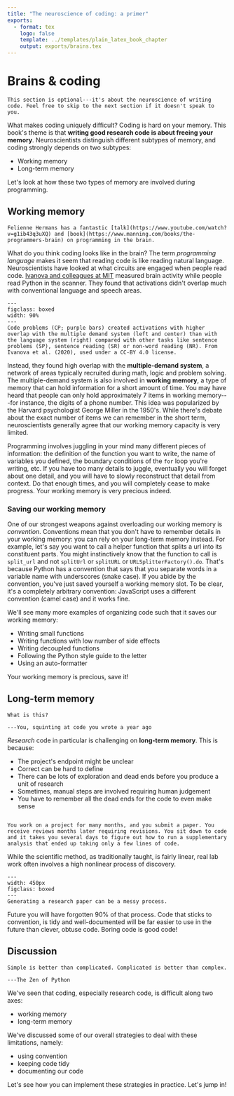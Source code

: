 ```yaml
---
title: "The neuroscience of coding: a primer"
exports:
  - format: tex
    logo: false
    template: ../templates/plain_latex_book_chapter
    output: exports/brains.tex
---
```


# Brains & coding

```{admonition} Optional
This section is optional---it's about the neuroscience of writing code. Feel free to skip to the next section if it doesn't speak to you.
```

What makes coding uniquely difficult? Coding is hard on your memory. This book's theme is that **writing good research code is about freeing your memory**. Neuroscientists distinguish different subtypes of memory, and coding strongly depends on two subtypes:

- Working memory
- Long-term memory

Let's look at how these two types of memory are involved during programming.

## Working memory

```{margin}
Felienne Hermans has a fantastic [talk](https://www.youtube.com/watch?v=g1ib43q3uXQ) and [book](https://www.manning.com/books/the-programmers-brain) on programming in the brain.
```

What do you think coding looks like in the brain? The term _programming language_ makes it seem that reading code is like reading natural language. Neuroscientists have looked at what circuits are engaged when people read code. [Ivanova and colleagues at MIT](https://pubmed.ncbi.nlm.nih.gov/33319744/) measured brain activity while people read Python in the scanner. They found that activations didn't overlap much with conventional language and speech areas.

```{figure} figures/wm-federenko.png
---
figclass: boxed
width: 90%
---
Code problems (CP; purple bars) created activations with higher overlap with the multiple demand system (left and center) than with the language system (right) compared with other tasks like sentence problems (SP), sentence reading (SR) or non-word reading (NR). From Ivanova et al. (2020), used under a CC-BY 4.0 license.
```

Instead, they found high overlap with the **multiple-demand system**, a network of areas typically recruited during math, logic and problem solving. The multiple-demand system is also involved in **working memory**, a type of memory that can hold information for a short amount of time. You may have heard that people can only hold approximately 7 items in working memory---for instance, the digits of a phone number. This idea was popularized by the Harvard psychologist George Miller in the 1950's. While there's debate about the exact number of items we can remember in the short term, neuroscientists generally agree that our working memory capacity is very limited.

Programming involves juggling in your mind many different pieces of information: the definition of the function you want to write, the name of variables you defined, the boundary conditions of the `for` loop you're writing, etc. If you have too many details to juggle, eventually you will forget about one detail, and you will have to slowly reconstruct that detail from context. Do that enough times, and you will completely cease to make progress. Your working memory is very precious indeed.

### Saving our working memory

One of our strongest weapons against overloading our working memory is _convention_. Conventions mean that you don't have to remember details in your working memory: you can rely on your long-term memory instead. For example, let's say you want to call a helper function that splits a url into its constituent parts. You might instinctively know that the function to call is `split_url` and not `splitUrl` or `splitURL` or `URLSplitterFactory().do`. That's because Python has a convention that says that you separate words in a variable name with underscores (snake case). If you abide by the convention, you've just saved yourself a working memory slot. To be clear, it's a completely arbitrary convention: JavaScript uses a different convention (camel case) and it works fine.

We'll see many more examples of organizing code such that it saves our working memory:

- Writing small functions
- Writing functions with low number of side effects
- Writing decoupled functions
- Following the Python style guide to the letter
- Using an auto-formatter

Your working memory is precious, save it!

## Long-term memory

```{epigraph}
What is this?

---You, squinting at code you wrote a year ago
```

_Research_ code in particular is challenging on **long-term memory**. This is because:

- The project's endpoint might be unclear
- Correct can be hard to define
- There can be lots of exploration and dead ends before you produce a unit of research
- Sometimes, manual steps are involved requiring human judgement
- You have to remember all the dead ends for the code to even make sense

```{admonition} Has this ever happened to you?

You work on a project for many months, and you submit a paper. You receive reviews months later requiring revisions. You sit down to code and it takes you several days to figure out how to run a supplementary analysis that ended up taking only a few lines of code.
```

While the scientific method, as traditionally taught, is fairly linear, real lab work often involves a high nonlinear process of discovery.

```{figure} figures/lifecycle_complex.svg
---
width: 450px
figclass: boxed
---
Generating a research paper can be a messy process.
```

Future you will have forgotten 90% of that process. Code that sticks to convention, is tidy and well-documented will be far easier to use in the future than clever, obtuse code. Boring code is good code!

## Discussion

```{epigraph}
Simple is better than complicated. Complicated is better than complex.

---The Zen of Python
```

We've seen that coding, especially research code, is difficult along two axes:

- working memory
- long-term memory

We've discussed some of our overall strategies to deal with these limitations, namely:

- using convention
- keeping code tidy
- documenting our code

Let's see how you can implement these strategies in practice. Let's jump in!
